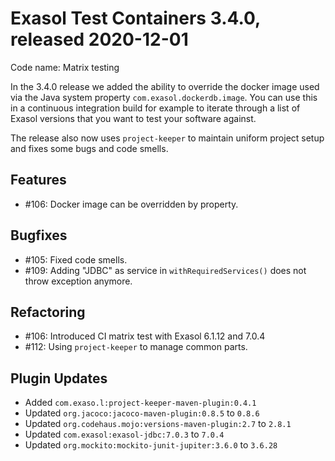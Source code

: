 # Exasol Test Containers 3.4.0, released 2020-12-01

Code name: Matrix testing

In the 3.4.0 release we added the ability to override the docker image used via the Java system property `com.exasol.dockerdb.image`. You can use this in a continuous integration build for example to iterate through a list of Exasol versions that you want to test your software against.

The release also now uses `project-keeper` to maintain uniform project setup and fixes some bugs and code smells.
 
## Features
 
* #106: Docker image can be overridden by property.

## Bugfixes

* #105: Fixed code smells.
* #109: Adding "JDBC" as service in `withRequiredServices()` does not throw exception anymore.

## Refactoring

* #106: Introduced CI matrix test with Exasol 6.1.12 and 7.0.4
* #112: Using `project-keeper` to manage common parts.

## Plugin Updates

* Added `com.exaso.l:project-keeper-maven-plugin:0.4.1`
* Updated `org.jacoco:jacoco-maven-plugin:0.8.5` to `0.8.6`
* Updated `org.codehaus.mojo:versions-maven-plugin:2.7` to `2.8.1`
* Updated `com.exasol:exasol-jdbc:7.0.3` to `7.0.4`
* Updated `org.mockito:mockito-junit-jupiter:3.6.0` to `3.6.28`